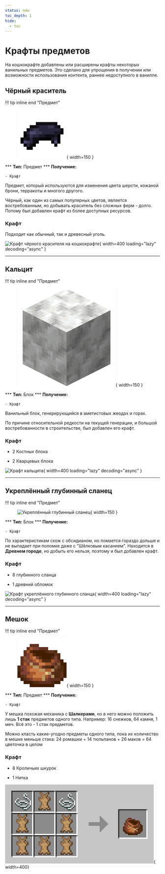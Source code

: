 ```yaml
---
status: new
toc_depth: 1
hide:
  - toc
---
```


# Крафты предметов

На кошкокрафте добавлены или расширены крафты некоторых ванильных предметов. Это сделано для упрощения в получении или возможности использования контента, раннее недоступного в ванилле.

## Чёрный краситель

!!! tip inline end "Предмет"
    <figure markdown="span">
        ![Чёрный краситель](../../assets/items/items/black_dye.png){ width=150 }
    </figure>
    ***
    **Тип:** Предмет
    ***
    **Получение:**
    
    - Крафт

Предмет, который используются для изменения цвета шерсти, кожаной брони, терракоты и многого другого.

Чёрный, как один из самых популярных цветов, является востребованным, но добывать краситель без сложных ферм - долго. Потому был добавлен крафт из более доступных ресурсов.

### Крафт

Подходит как обычный, так и древесный уголь.

![Крафт чёрного красителя на кошкокрафте](../../../assets/crafts/black_dye_craft.gif){ width=400 loading="lazy" decoding="async" }

***

## Кальцит

!!! tip inline end "Предмет"
    <figure markdown="span">
        ![Кальцит](../../assets/items/items/calcite.png){ width=150 }
    </figure>
    ***
    **Тип:** Блок
    ***
    **Получение:**
    
    - Крафт

Ванильный блок, генерирующийся в аметистовых жеодах и горах.

По причине относительной редкости на текущей генерации, и большой востребованности в строительстве, был добавлен его крафт.

### Крафт

- 2 Костных блока

- 2 Кварцевых блока

![Крафт кальцита](../../../assets/crafts/calcite_craft.png){ width=400 loading="lazy" decoding="async" }

***

## Укреплённый глубинный сланец

!!! tip inline end "Предмет"
    <figure markdown="span">
        ![Укреплённый глубинный сланец](../../assets/items/block/reinforced_deepslate.png){ width=150 }
    </figure>
    ***
    **Тип:** Блок
    ***
    **Получение:**
    
    - Крафт

По характеристикам схож с обсидианом, но ломается гораздо дольше и не выпадает при поломке даже с "Шёлковым касанием". Находится в **Древнем городе**, но добыть его нельзя, поэтому и был добавлен крафт.

### Крафт

- 8 глубинного сланца

- 1 древний обломок

![Крафт укреплённого глубинного сланца](../../assets/crafts/reinforced_deepslate.png){ width=400 loading="lazy" decoding="async" }

***

## Мешок

!!! tip inline end "Предмет"
    <figure markdown="span">
        ![Мешочек](../../assets/items/items/bundle.webp){ width=150 }
    </figure>
    ***
    **Тип:** Предмет
    ***
    **Получение:**
    
    - Крафт

У мешка похожая механика с **Шалкерами**, но в него можно положить лишь **1 стак** предметов одного типа. Например: 16 снежков, 64 камня, 1 меч. Всё это - 1 стак предметов.

Можно класть какие-угодно предметы одного типа, пока их количество в мешке меньше стака: 24 ромашки + 14 тюльпанов + 26 маков = 64 цветочка в целом

### Крафт

- 8 Кроличьих шкурок

- 1 Нитка

![Крафт мешочка](../../assets/crafts/bundle_craft.png){ width=400}